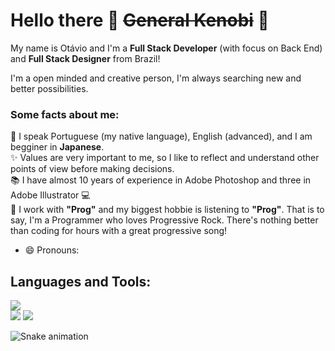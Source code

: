# Hello there 👋 ~~General Kenobi~~ 🤖
<p align="left">My name is Otávio and I'm a <strong>Full Stack Developer</strong> (with focus on Back End) and <strong>Full Stack Designer</strong> from Brazil!</p>
<p align="left">I'm a open minded and creative person, I'm always searching new and better possibilities.</p>

### Some facts about me:
<p align="left">
  💬  I speak Portuguese (my native language), English (advanced), and I am begginer in <strong>Japanese</strong>.<br>
  ✨  Values are very important to me, so I like to reflect and understand other points of view before making decisions.<br>
  📚  I have almost 10 years of experience in Adobe Photoshop and three in Adobe Illustrator 💻<br>
  🎸  I work with <strong>"Prog"</strong> and my biggest hobbie is listening to <strong>"Prog"</strong>. That is to say, I'm a Programmer who loves Progressive Rock. There's nothing better than coding for hours with a great progressive song!
</p>  

- 😄 Pronouns:

## Languages and Tools:

<img src="https://skillicons.dev/icons?i=react,js,ts,nodejs,mongodb,postgres,html,css" /> 

<div> 
  <a href = "mailto:otavionunes190@gmail.com"><img src="https://img.shields.io/badge/-Gmail-%23333?style=for-the-badge&logo=gmail&logoColor=white" target="_blank"></a>
  <a href="https://www.linkedin.com/in/otavio-nunes-6762041b0?lipi=urn%3Ali%3Apage%3Ad_flagship3_profile_view_base_contact_details%3BYo%2Bpr1FyR3OP%2BBrXaJzxdQ%3D%3D" target="_blank"><img src="https://img.shields.io/badge/-LinkedIn-%230077B5?style=for-the-badge&logo=linkedin&logoColor=white" target="_blank"></a> 
  
</div>

![Snake animation](https://github.com/rafaballerini2/rafaballerini2/blob/output/github-contribution-grid-snake.svg)

